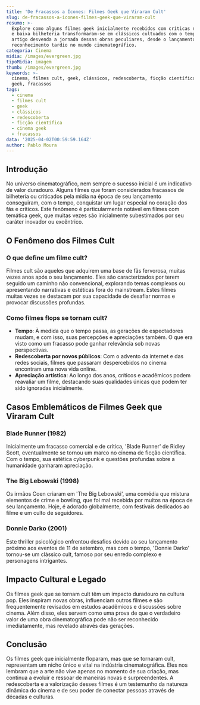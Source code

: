 ```yaml
---
title: 'De Fracassos a Ícones: Filmes Geek que Viraram Cult'
slug: de-fracassos-a-icones-filmes-geek-que-viraram-cult
resumo: >-
  Explore como alguns filmes geek inicialmente recebidos com críticas negativas
  e baixa bilheteria transformaram-se em clássicos cultuados com o tempo. Este
  artigo desvenda a jornada dessas obras peculiares, desde o lançamento até o
  reconhecimento tardio no mundo cinematográfico.
categoria: Cinema
midia: /images/evergreen.jpg
tipoMidia: imagem
thumb: /images/evergreen.jpg
keywords: >-
  cinema, filmes cult, geek, clássicos, redescoberta, ficção científica, cinema
  geek, fracassos
tags:
  - cinema
  - filmes cult
  - geek
  - clássicos
  - redescoberta
  - ficção científica
  - cinema geek
  - fracassos
data: '2025-04-02T00:59:59.164Z'
author: Pablo Moura
---
```


## Introdução
No universo cinematográfico, nem sempre o sucesso inicial é um indicativo de valor duradouro. Alguns filmes que foram considerados fracassos de bilheteria ou criticados pela mídia na época de seu lançamento conseguiram, com o tempo, conquistar um lugar especial no coração dos fãs e críticos. Este fenômeno é particularmente notável em filmes com temática geek, que muitas vezes são inicialmente subestimados por seu caráter inovador ou excêntrico.

## O Fenômeno dos Filmes Cult
### O que define um filme cult?
Filmes cult são aqueles que adquirem uma base de fãs fervorosa, muitas vezes anos após o seu lançamento. Eles são caracterizados por terem seguido um caminho não convencional, explorando temas complexos ou apresentando narrativas e estéticas fora do mainstream. Estes filmes muitas vezes se destacam por sua capacidade de desafiar normas e provocar discussões profundas.

### Como filmes flops se tornam cult?
- **Tempo**: À medida que o tempo passa, as gerações de espectadores mudam, e com isso, suas percepções e apreciações também. O que era visto como um fracasso pode ganhar relevância sob novas perspectivas.
- **Redescoberta por novos públicos**: Com o advento da internet e das redes sociais, filmes que passaram despercebidos no cinema encontram uma nova vida online.
- **Apreciação artística**: Ao longo dos anos, críticos e acadêmicos podem reavaliar um filme, destacando suas qualidades únicas que podem ter sido ignoradas inicialmente.

## Casos Emblemáticos de Filmes Geek que Viraram Cult
### Blade Runner (1982)
Inicialmente um fracasso comercial e de crítica, 'Blade Runner' de Ridley Scott, eventualmente se tornou um marco no cinema de ficção científica. Com o tempo, sua estética cyberpunk e questões profundas sobre a humanidade ganharam apreciação.

### The Big Lebowski (1998)
Os irmãos Coen criaram em 'The Big Lebowski', uma comédia que mistura elementos de crime e bowling, que foi mal recebida por muitos na época de seu lançamento. Hoje, é adorado globalmente, com festivais dedicados ao filme e um culto de seguidores.

### Donnie Darko (2001)
Este thriller psicológico enfrentou desafios devido ao seu lançamento próximo aos eventos de 11 de setembro, mas com o tempo, 'Donnie Darko' tornou-se um clássico cult, famoso por seu enredo complexo e personagens intrigantes.

## Impacto Cultural e Legado
Os filmes geek que se tornam cult têm um impacto duradouro na cultura pop. Eles inspiram novas obras, influenciam outros filmes e são frequentemente revisados em estudos acadêmicos e discussões sobre cinema. Além disso, eles servem como uma prova de que o verdadeiro valor de uma obra cinematográfica pode não ser reconhecido imediatamente, mas revelado através das gerações.

## Conclusão
Os filmes geek que inicialmente floparam, mas que se tornaram cult, representam um nicho único e vital na indústria cinematográfica. Eles nos lembram que a arte não vive apenas no momento de sua criação, mas continua a evoluir e ressoar de maneiras novas e surpreendentes. A redescoberta e a valorização desses filmes é um testemunho da natureza dinâmica do cinema e de seu poder de conectar pessoas através de décadas e culturas.
